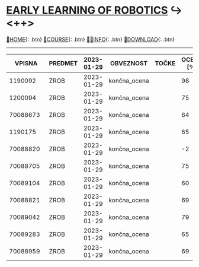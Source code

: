 # [EARLY LEARNING OF ROBOTICS](../index) ↪ <++>
[🏡HOME](../index){: .btn}
[📝COURSE](../Skripta/index.md){: .btn}
[👨‍🎓INFO](../info.html){: .btn}
[💾DOWNLOAD](../Presnemi/index){: .btn}

---

| VPISNA     | PREDMET | 2023-01-29 | OBVEZNOST    | TOČKE | OCENA [%] |
| ----       | ----    | ----       | ----         | ----  | ----      |
| 1190092    | ZROB    | 2023-01-29 | končna_ocena |       | 98        |
| 1200094    | ZROB    | 2023-01-29 | končna_ocena |       | 75        |
| 70088673   | ZROB    | 2023-01-29 | končna_ocena |       | 64        |
| 1190175    | ZROB    | 2023-01-29 | končna_ocena |       | 65        |
| 70088820   | ZROB    | 2023-01-29 | končna_ocena |       | -2        |
| 70088705   | ZROB    | 2023-01-29 | končna_ocena |       | 75        |
| 70089104   | ZROB    | 2023-01-29 | končna_ocena |       | 60        |
| 70088821   | ZROB    | 2023-01-29 | končna_ocena |       | 69        |
| 70089042   | ZROB    | 2023-01-29 | končna_ocena |       | 79        |
| 70089283   | ZROB    | 2023-01-29 | končna_ocena |       | 65        |
| 70088959   | ZROB    | 2023-01-29 | končna_ocena |       | 69        |


